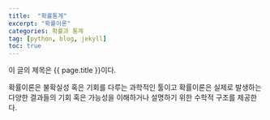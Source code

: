 ```yaml
---
title:  "확률통계"
excerpt: "확률이론"
categories: 확률과 통계
tag: [python, blog, jekyll]
toc: true
---
```


이 글의 제목은 {{ page.title }}이다.

확률이론은 불확실성 혹은 기회를 다루는 과학적인 툴이고 확률이론은 실제로 발생하는 다양한 결과들의 기회 혹은 가능성을 이해하거나 설명하기 위한 수학적 구조를 제공한다.
